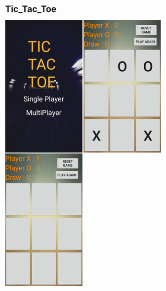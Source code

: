# Tic_Tac_Toe
<img src = "img/MainScreen.jpg" width= "250px">  <img src = "img/GameScreen.jpg" width= "250px">  <img src = "img/ScoreCount.jpg" width= "250px">


